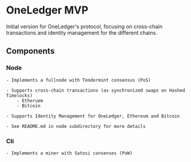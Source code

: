 # OneLedger MVP

Initial version for OneLedger's protocol, focusing on cross-chain transactions and identity management for the different chains.

## Components


### Node

	- Implements a fullnode with Tendermint consensus (PoS)

	- Supports cross-chain transactions (as synchronized swaps on Hashed Timelocks)
		- Etheruem
		- Bitcoin

	- Supports Identity Management for OneLedger, Ethereum and Bitcoin

	- See README.md in node subdirectory for more details

### Cli
	- Implements a miner with Satosi consenses (PoW)
